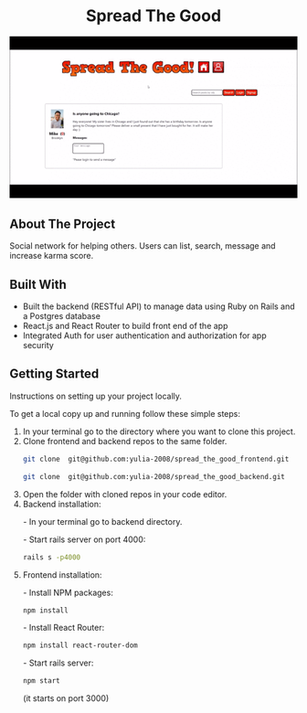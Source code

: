 <h1 align="center">Spread The Good</h1>
<img src="./app-demo.gif"></img>

<h2>About The Project</h2>
Social network for helping others. 
Users can list, search, message and increase karma score. 

<h2>Built With</h2>
<ul>
 <li> Built the backend (RESTful API) to manage data using Ruby on Rails and a Postgres database
 <li> React.js and React Router to build front end of the app 
 <li> Integrated Auth for user authentication and authorization for app security
</ul>

<h2>Getting Started</h2>
<p>Instructions on setting up your project locally. </p>
<p>To get a local copy up and running follow these simple steps:</p>
 <ol>
 <li> In your terminal go to the directory where you want to clone this project.
 <li> Clone frontend and backend repos to the same folder.
  <p>

```sh
git clone  git@github.com:yulia-2008/spread_the_good_frontend.git
```
</p>

```sh
git clone  git@github.com:yulia-2008/spread_the_good_backend.git
```
 
 <li> Open the folder with cloned repos in your code editor.
 <li>Backend installation: 
  <p>- In your terminal go to backend directory.</p>
  <p> - Start rails server on port 4000:</p>

```sh
rails s -p4000
```

<li>Frontend installation:
 <p> - Install NPM packages:</p>
 
```sh
npm install
```
 <p> - Install React Router:</p>

```sh
npm install react-router-dom
```
 <p> - Start rails server:</p>

```sh
npm start
```
 (it starts on port 3000)





